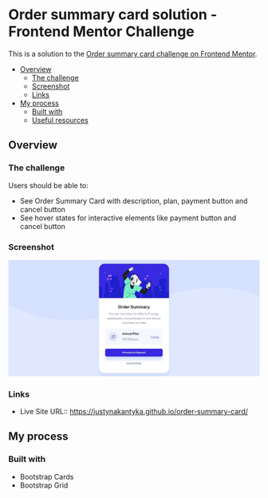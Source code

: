 # Order summary card solution - Frontend Mentor Challenge

This is a solution to the [Order summary card challenge on Frontend Mentor](https://www.frontendmentor.io/challenges/order-summary-component-QlPmajDUj).

- [Overview](#overview)
  - [The challenge](#the-challenge)
  - [Screenshot](#screenshot)
  - [Links](#links)
- [My process](#my-process)
  - [Built with](#built-with)
  - [Useful resources](#useful-resources)


## Overview

### The challenge

Users should be able to:
- See Order Summary Card with description, plan, payment button and cancel button
- See hover states for interactive elements like payment button and cancel button

### Screenshot

![](./screenshot.jpg)

### Links

- Live Site URL:: https://justynakantyka.github.io/order-summary-card/ 

## My process

### Built with

- Bootstrap Cards
- Bootstrap Grid

